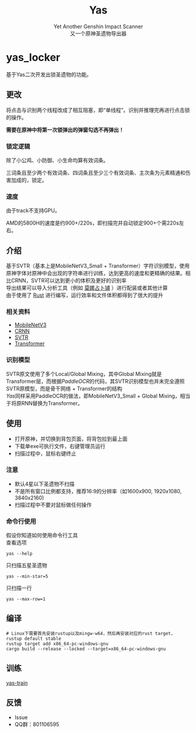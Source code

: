 <div align="center">

# Yas
Yet Another Genshin Impact Scanner  
又一个原神圣遗物导出器

</div>

# yas_locker

基于Yas二次开发出锁圣遗物的功能。

## 更改

将点击与识别两个线程改成了相互阻塞，即“单线程”。识别并推理完再进行点击锁的操作。

**需要在原神中将第一次锁弹出的弹窗勾选不再弹出！**

### 锁定逻辑

除了小公鸡、小防御、小生命均算有效词条。

三词条且至少两个有效词条、四词条且至少三个有效词条、主次条为元素精通和伤害加成的，锁定。

### 速度

由于track不支持GPU。

AMD的5800H的速度是约900+/220s，即扫描完并自动锁定900+个需220s左右。

## 介绍
基于SVTR（基本上是MobileNetV3_Small + Transformer）字符识别模型，使用原神字体对原神中会出现的字符串进行训练，达到更高的速度和更精确的结果。相比CRNN，SVTR可以达到更小的体积及更好的识别率  
导出结果可以导入分析工具（例如 [莫娜占卜铺](https://mona-uranai.com/) ）进行配装或者其他计算  
由于使用了 [Rust](https://www.rust-lang.org/) 进行编写，运行效率和文件体积都得到了很大的提升  
### 相关资料
- [MobileNetV3](https://arxiv.org/pdf/1905.02244.pdf)
- [CRNN](https://arxiv.org/pdf/1507.05717.pdf)
- [SVTR](https://arxiv.org/pdf/2205.00159.pdf)
- [Transformer](https://proceedings.neurips.cc/paper/2017/file/3f5ee243547dee91fbd053c1c4a845aa-Paper.pdf)

### 识别模型
SVTR原文使用了多个Local/Global Mixing，其中Global Mixing就是Transformer层，而根据*PaddleOCR*的代码，其SVTR识别模型也并未完全遵照SVTR原模型，而是骨干网络 + Transformer的结构  
*Yas*同样采用PaddleOCR的做法，即MobileNetV3_Small + Global Mixing，相当于将原RNN替换为Transformer。

## 使用
- 打开原神，并切换到背包页面，将背包拉到最上面
- 下载单exe可执行文件，右键管理员运行
- 扫描过程中，鼠标右键终止
### 注意
- 默认4星以下圣遗物不扫描
- 不是所有窗口比例都支持，推荐16:9的分辨率（如1600x900, 1920x1080, 3840x2160)
- 扫描过程中不要对鼠标做任何操作

### 命令行使用
假设你知道如何使用命令行工具  
查看选项
```shell
yas --help
```
只扫描五星圣遗物
```shell
yas --min-star=5
```
只扫描一行
```shell
yas --max-row=1
```

## 编译

```shell
# Linux下需要首先安装rustup以及mingw-w64，然后再安装对应的rust target，
rustup default stable
rustup target add x86_64-pc-windows-gnu
cargo build --release --locked --target=x86_64-pc-windows-gnu
```

## 训练
[yas-train](https://github.com/wormtql/yas-train)

## 反馈
- Issue
- QQ群：801106595
